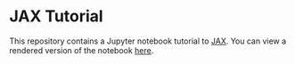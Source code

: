 # JAX Tutorial

This repository contains a Jupyter notebook tutorial to [JAX](https://github.com/google/jax/).
You can view a rendered version of the notebook [here](http://nbviewer.ipython.org/github/craffel/jax-tutorial/blob/master/you-don-t-know-jax.ipynb).
